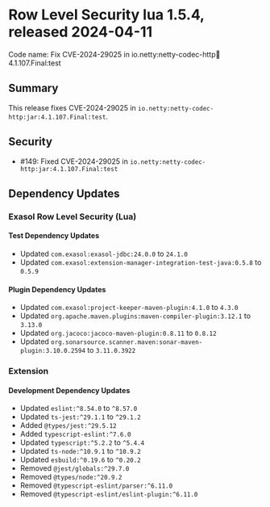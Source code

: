 # Row Level Security lua 1.5.4, released 2024-04-11

Code name: Fix CVE-2024-29025 in io.netty:netty-codec-http:jar:4.1.107.Final:test

## Summary

This release fixes CVE-2024-29025 in `io.netty:netty-codec-http:jar:4.1.107.Final:test`.

## Security

* #149: Fixed CVE-2024-29025 in `io.netty:netty-codec-http:jar:4.1.107.Final:test`

## Dependency Updates

### Exasol Row Level Security (Lua)

#### Test Dependency Updates

* Updated `com.exasol:exasol-jdbc:24.0.0` to `24.1.0`
* Updated `com.exasol:extension-manager-integration-test-java:0.5.8` to `0.5.9`

#### Plugin Dependency Updates

* Updated `com.exasol:project-keeper-maven-plugin:4.1.0` to `4.3.0`
* Updated `org.apache.maven.plugins:maven-compiler-plugin:3.12.1` to `3.13.0`
* Updated `org.jacoco:jacoco-maven-plugin:0.8.11` to `0.8.12`
* Updated `org.sonarsource.scanner.maven:sonar-maven-plugin:3.10.0.2594` to `3.11.0.3922`

### Extension

#### Development Dependency Updates

* Updated `eslint:^8.54.0` to `^8.57.0`
* Updated `ts-jest:^29.1.1` to `^29.1.2`
* Added `@types/jest:^29.5.12`
* Added `typescript-eslint:^7.6.0`
* Updated `typescript:^5.2.2` to `^5.4.4`
* Updated `ts-node:^10.9.1` to `^10.9.2`
* Updated `esbuild:^0.19.6` to `^0.20.2`
* Removed `@jest/globals:^29.7.0`
* Removed `@types/node:^20.9.2`
* Removed `@typescript-eslint/parser:^6.11.0`
* Removed `@typescript-eslint/eslint-plugin:^6.11.0`
